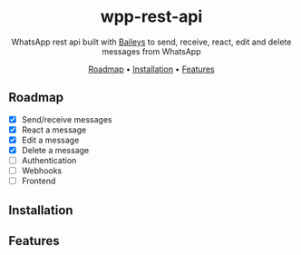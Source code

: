 <h1 align="center">wpp-rest-api</h1>

<p align="center">WhatsApp rest api built with <a href="https://github.com/WhiskeySockets/Baileys">Baileys</a> to send, receive, react, edit and delete messages from WhatsApp</p>

<p align="center">
  <a href="#roadmap">Roadmap</a> • 
  <a href="#installation">Installation</a> • 
  <a href="#features">Features</a>
</p>

<h2 id="roadmap">Roadmap</h2>

- [x] Send/receive messages
- [x] React a message
- [x] Edit a message
- [x] Delete a message
- [ ] Authentication
- [ ] Webhooks
- [ ] Frontend

<h2 id="installation">Installation</h2>



<h2 id="features">Features</h2>
